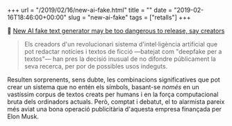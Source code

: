 +++
url = "/2019/02/16/new-ai-fake.html"
title = ""
date = "2019-02-16T18:46:00+00:00"
slug = "new-ai-fake"
tags = ["retalls"]
+++

📎 [New AI fake text generator may be too dangerous to release, say creators](https://www.theguardian.com/technology/2019/feb/14/elon-musk-backed-ai-writes-convincing-news-fiction)

> Els creadors d'un revolucionari sistema d'intel·ligència artificial que pot redactar notícies i textos de ficció —batejat com "deepfake per a textos"— han pres la decisió inusual de no difondre públicament la seva recerca, per por de possibles usos indeguts.

Resulten sorprenents, sens dubte, les combinacions significatives que pot crear un sistema que no entén els símbols, basant-se *només* en un vastíssim corpus de textos creats per humans i en la força computacional bruta dels ordinadors actuals. Però, comptat i debatut, el to alarmista pareix més aviat una bona operació publicitària d'aquesta empresa finançada per Elon Musk.


